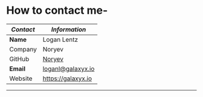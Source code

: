# How to contact me-

| _Contact_ | _Information_ |
| ----- | ----- |
| **Name** | Logan Lentz |
| Company | Noryev | 
| GitHub | [Noryev](https://www.github.com/noryev)
| **Email** | loganl@galaxyx.io |
| Website | https://galaxyx.io |
-----
